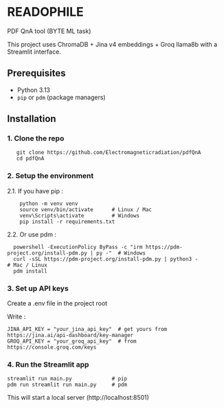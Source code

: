 # READOPHILE
PDF QnA tool (BYTE ML task)

This project uses ChromaDB + Jina v4 embeddings + Groq llama8b with a Streamlit interface.


## Prerequisites
- Python 3.13
- `pip` or `pdm` (package managers)
  

## Installation

### 1. Clone the repo
```
   git clone https://github.com/Electromagneticradiation/pdfQnA
   cd pdfQnA
```


### 2. Setup the environment 

2.1. If you have pip :
```
    python -m venv venv
    source venv/bin/activate      # Linux / Mac
    venv\Scripts\activate         # Windows 
    pip install -r requirements.txt
```

2.2. Or use pdm :
```
  powershell -ExecutionPolicy ByPass -c "irm https://pdm-project.org/install-pdm.py | py -"  # Windows
  curl -sSL https://pdm-project.org/install-pdm.py | python3 -                               # Mac / Linux
  pdm install
```

  
### 3. Set up API keys

Create a .env file in the project root

Write :
```
JINA_API_KEY = "your_jina_api_key"  # get yours from https://jina.ai/api-dashboard/key-manager
GROQ_API_KEY = "your_groq_api_key"  # from https://console.groq.com/keys 
```

### 4. Run the Streamlit app
```
streamlit run main.py             # pip
pdm run streamlit run main.py     # pdm 
```

This will start a local server (http://localhost:8501)
